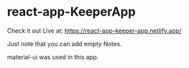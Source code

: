 # react-app-KeeperApp
Check it out Live at: https://react-app-keeper-app.netlify.app/

Just note that you can add empty Notes. 

material-ui was used in this app.
